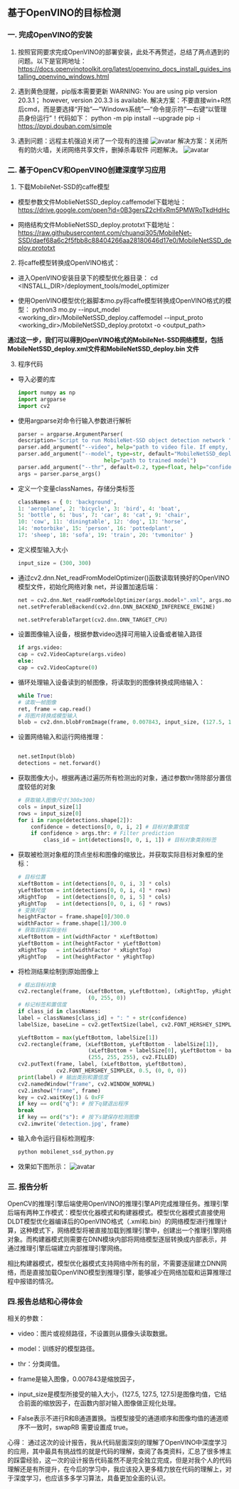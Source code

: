 ## 基于OpenVINO的目标检测

### 一. 完成OpenVINO的安装
1. 按照官网要求完成OpenVINO的部署安装，此处不再赘述，总结了两点遇到的问题。以下是官网地址：
https://docs.openvinotoolkit.org/latest/openvino_docs_install_guides_installing_openvino_windows.html

2. 遇到黄色提醒，pip版本需要更新
WARNING: You are using pip version 20.3.1； however, version 20.3.3 is available.
解决方案：不要直接win+R然后cmd，而是要选择“开始”—“Windows系统”—“命令提示符”—右键“以管理员身份运行”！代码如下：
python -m pip install --upgrade pip -i https://pypi.douban.com/simple

3. 遇到问题：远程主机强迫关闭了一个现有的连接
![avatar](https://note.youdao.com/yws/api/personal/file/C164168549FA4F2BA6646EE87316780D?method=download&shareKey=95f239790b8aeaa379a0b26bf887ee8a)
解决方案：关闭所有的防火墙，关闭网络共享文件，删掉杀毒软件
问题解决。
![avatar](https://note.youdao.com/yws/api/personal/file/1DE7666A3D464D988223DB2FC6A7DD91?method=download&shareKey=2533104e8450b2de7d04bd6c25857990)

### 二. 基于OpenCV和OpenVINO创建深度学习应用
1. 下载MobileNet-SSD的caffe模型
* 模型参数文件MoblieNetSSD_deploy.caffemodel下载地址：https://drive.google.com/open?id=0B3gersZ2cHIxRm5PMWRoTkdHdHc

* 网络结构文件MoblieNetSSD_deploy.prototxt下载地址：https://raw.githubusercontent.com/chuanqi305/MobileNet-SSD/daef68a6c2f5fbb8c88404266aa28180646d17e0/MobileNetSSD_deploy.prototxt 

2. 将caffe模型转换成OpenVINO格式：
* 进入OpenVINO安装目录下的模型优化器目录：
cd <INSTALL_DIR>/deployment_tools/model_optimizer

* 使用OpenVINO模型优化器脚本mo.py将caffe模型转换成OpenVINO格式的模型：
python3 mo.py --input_model <working_dir>/MobileNetSSD_deploy.caffemodel --input_proto <working_dir>/MobileNetSSD_deploy.prototxt -o <output_path>

**通过这一步，我们可以得到OpenVINO格式的MobileNet-SSD网络模型，包括MobileNetSSD_deploy.xml文件和MobileNetSSD_deploy.bin 文件**

3. 程序代码

* 导入必要的库
    ```python
    import numpy as np
    import argparse
    import cv2
    ```
* 使用argparse对命令行输入参数进行解析
    ```python
    parser = argparse.ArgumentParser(
    description='Script to run MobileNet-SSD object detection network ')
    parser.add_argument("--video", help="path to video file. If empty, camera's stream will be used")
    parser.add_argument("--model", type=str, default="MobileNetSSD_deploy",
                               help="path to trained model")
    parser.add_argument("--thr", default=0.2, type=float, help="confidence threshold to filter out weak detections")
    args = parser.parse_args()
    ```
* 定义一个变量classNames，存储分类标签

    ```python
    classNames = { 0: 'background',
    1: 'aeroplane', 2: 'bicycle', 3: 'bird', 4: 'boat',
    5: 'bottle', 6: 'bus', 7: 'car', 8: 'cat', 9: 'chair',
    10: 'cow', 11: 'diningtable', 12: 'dog', 13: 'horse',
    14: 'motorbike', 15: 'person', 16: 'pottedplant',
    17: 'sheep', 18: 'sofa', 19: 'train', 20: 'tvmonitor' }
    ```

* 定义模型输入大小

    ```python
    input_size = (300, 300)
    ```

* 通过cv2.dnn.Net_readFromModelOptimizer()函数读取转换好的OpenVINO模型文件，初始化网络对象 net，并设置加速后端：

    ```python
    net = cv2.dnn.Net_readFromModelOptimizer(args.model+".xml", args.model+".bin")
    net.setPreferableBackend(cv2.dnn.DNN_BACKEND_INFERENCE_ENGINE)
    ```

    ```python
    net.setPreferableTarget(cv2.dnn.DNN_TARGET_CPU)
    ```
* 设置图像输入设备，根据参数video选择可用输入设备或者输入路径

    ```python
    if args.video:
    cap = cv2.VideoCapture(args.video)
    else:
    cap = cv2.VideoCapture(0)
    ```

* 循环处理输入设备读到的帧图像，将读取到的图像转换成网络输入：
    ```python
    while True:
    # 读取一帧图像
    ret, frame = cap.read()
    # 将图片转换成模型输入
    blob = cv2.dnn.blobFromImage(frame, 0.007843, input_size, (127.5, 127.5, 127.5), False)
    ```

* 设置网络输入和运行网络推理：
    ```python
   
    net.setInput(blob)
    detections = net.forward()
    ```

* 获取图像大小，根据再通过遍历所有检测出的对象，通过参数thr筛除部分置信度较低的对象

    ```python
    # 获取输入图像尺寸(300x300)
    cols = input_size[1]
    rows = input_size[0]
    for i in range(detections.shape[2]):
        confidence = detections[0, 0, i, 2] # 目标对象置信度 
        if confidence > args.thr: # Filter prediction
            class_id = int(detections[0, 0, i, 1]) # 目标对象类别标签
    ``` 

* 获取被检测对象框的顶点坐标和图像的缩放比，并获取实际目标对象框的坐标：
    ```python
    # 目标位置
    xLeftBottom = int(detections[0, 0, i, 3] * cols)
    yLeftBottom = int(detections[0, 0, i, 4] * rows)
    xRightTop   = int(detections[0, 0, i, 5] * cols)
    yRightTop   = int(detections[0, 0, i, 6] * rows)
    # 变换尺度
    heightFactor = frame.shape[0]/300.0  
    widthFactor = frame.shape[1]/300.0
    # 获取目标实际坐标
    xLeftBottom = int(widthFactor * xLeftBottom)
    yLeftBottom = int(heightFactor * yLeftBottom)
    xRightTop   = int(widthFactor * xRightTop)
    yRightTop   = int(heightFactor * yRightTop)
    ```

* 将检测结果绘制到原始图像上
    ```python
    # 框出目标对象
    cv2.rectangle(frame, (xLeftBottom, yLeftBottom), (xRightTop, yRightTop),
                          (0, 255, 0))
    # 标记标签和置信度
    if class_id in classNames:
    label = classNames[class_id] + ": " + str(confidence)
    labelSize, baseLine = cv2.getTextSize(label, cv2.FONT_HERSHEY_SIMPLEX, 0.5, 1)

    yLeftBottom = max(yLeftBottom, labelSize[1])
    cv2.rectangle(frame, (xLeftBottom, yLeftBottom - labelSize[1]),
                          (xLeftBottom + labelSize[0], yLeftBottom + baseLine),
                          (255, 255, 255), cv2.FILLED)
    cv2.putText(frame, label, (xLeftBottom, yLeftBottom),
                cv2.FONT_HERSHEY_SIMPLEX, 0.5, (0, 0, 0))
    print(label) # 输出类别和置信度
    cv2.namedWindow("frame", cv2.WINDOW_NORMAL)
    cv2.imshow("frame", frame)
    key = cv2.waitKey(1) & 0xFF
    if key == ord("q"): # 按下q键退出程序
   break
    if key == ord("s"): # 按下s键保存检测图像
   cv2.imwrite('detection.jpg', frame)
    ```

* 输入命令运行目标检测程序:

    ```python
    python mobilenet_ssd_python.py
    ```

* 效果如下图所示：
![avatar](https://note.youdao.com/yws/api/personal/file/D90B621EA8A54342BC4788A71F87A695?method=download&shareKey=a938e6eee8ebf3dcf0327ec411e64a91)

### 三. 报告分析
OpenCV的推理引擎后端使用OpenVINO的推理引擎API完成推理任务。推理引擎后端有两种工作模式：模型优化器模式和构建器模式。模型优化器模式直接使用DLDT模型优化器编译后的OpenVINO格式（.xml和.bin）的网络模型进行推理计算，这种模式下，网络模型将被直接加载到推理引擎中，创建出一个推理引擎网络对象。而构建器模式则需要在DNN模块内部将网络模型逐层转换成内部表示，并通过推理引擎后端建立内部推理引擎网络。

相比构建器模式，模型优化器模式支持网络中所有的层，不需要逐层建立DNN网络，而是直接加载OpenVINO模型到推理引擎，能够减少在网络加载和运算推理过程中报错的情况。

### 四.报告总结和心得体会
相关的参数：
* video：图片或视频路径，不设置则从摄像头读取数据。

* model：训练好的模型路径。

* thr：分类阈值。

* frame是输入图像，0.007843是缩放因子，

* input_size是模型所接受的输入大小，(127.5, 127.5, 127.5)是图像均值，它结合前面的缩放因子，在函数内部对输入图像做正规化处理。

* False表示不进行R和B通道置换。当模型接受的通道顺序和图像均值的通道顺序不一致时，swapRB 需要设置成 true。

心得：
通过这次的设计报告，我从代码层面深刻的理解了OpenVINO中深度学习的应用，其中最具有挑战性的就是代码的理解，查阅了各类资料，汇总了很多博主的踩雷经验，这一次的设计报告代码虽然不是完全独立完成，但是对我个人的代码理解还是有所提升，在今后的学习中，我应该投入更多精力放在代码的理解上，对于深度学习，也应该多多学习算法，具备更加全面的认识。
